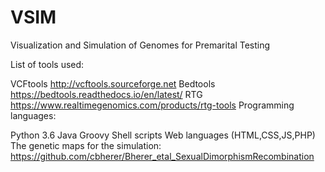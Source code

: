 # VSIM

Visualization and Simulation of Genomes for Premarital Testing

List of tools used:

VCFtools http://vcftools.sourceforge.net
Bedtools https://bedtools.readthedocs.io/en/latest/
RTG https://www.realtimegenomics.com/products/rtg-tools
Programming languages:

Python 3.6
Java
Groovy
Shell scripts
Web languages (HTML,CSS,JS,PHP)
The genetic maps for the simulation: https://github.com/cbherer/Bherer_etal_SexualDimorphismRecombination
